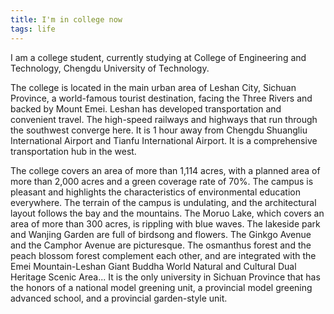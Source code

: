 ```yaml
---
title: I'm in college now
tags: life
---
```


I am a college student, currently studying at College of Engineering and Technology, Chengdu University of Technology. 

The college is located in the main urban area of ​​Leshan City, Sichuan Province, a world-famous tourist destination, facing the Three Rivers and backed by Mount Emei. Leshan has developed transportation and convenient travel. The high-speed railways and highways that run through the southwest converge here. It is 1 hour away from Chengdu Shuangliu International Airport and Tianfu International Airport. It is a comprehensive transportation hub in the west.


The college covers an area of ​​more than 1,114 acres, with a planned area of ​​more than 2,000 acres and a green coverage rate of 70%. The campus is pleasant and highlights the characteristics of environmental education everywhere. The terrain of the campus is undulating, and the architectural layout follows the bay and the mountains. The Moruo Lake, which covers an area of ​​more than 300 acres, is rippling with blue waves. The lakeside park and Wanjing Garden are full of birdsong and flowers. The Ginkgo Avenue and the Camphor Avenue are picturesque. The osmanthus forest and the peach blossom forest complement each other, and are integrated with the Emei Mountain-Leshan Giant Buddha World Natural and Cultural Dual Heritage Scenic Area... It is the only university in Sichuan Province that has the honors of a national model greening unit, a provincial model greening advanced school, and a provincial garden-style unit.
